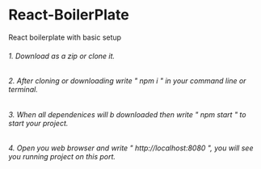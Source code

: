 # React-BoilerPlate
React boilerplate with basic setup
###### 1. Download as a zip or clone it.
###### 2. After cloning or downloading  write " npm i  " in your command line or terminal.
###### 3. When all dependenices will b downloaded then write " npm start " to start your project.
###### 4. Open you web browser and write " http://localhost:8080 ", you will see you running project on this port.
